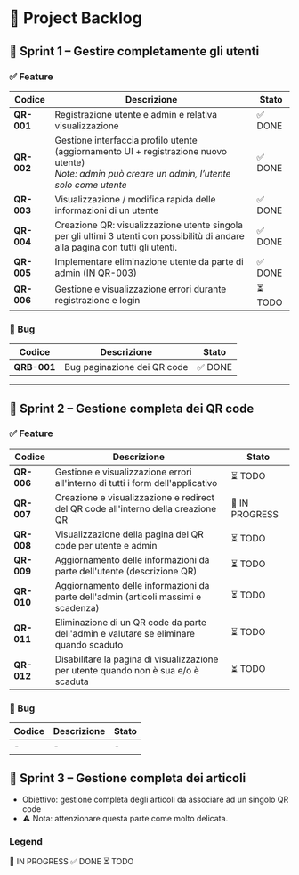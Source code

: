 # 📌 Project Backlog

## 🏃 Sprint 1 – Gestire completamente gli utenti

### ✅ Feature


| Codice     | Descrizione                                                                                                                                                 | Stato   |
| ---------- | ----------------------------------------------------------------------------------------------------------------------------------------------------------- | ------- |
| **QR-001** | Registrazione utente e admin e relativa visualizzazione                                                                                                     | ✅ DONE |
| **QR-002** | Gestione interfaccia profilo utente<br /> (aggiornamento UI + registrazione nuovo utente)<br>_Note: admin può creare un admin, l’utente solo come utente_ | ✅ DONE |
| **QR-003** | Visualizzazione / modifica rapida delle informazioni di un utente                                                                                           | ✅ DONE |
| **QR-004** | Creazione QR: visualizzazione utente singola per gli ultimi 3 utenti con possibilitù di andare alla pagina con tutti gli utenti.                           | ✅ DONE |
| **QR-005** | Implementare eliminazione utente da parte di admin (IN QR-003)                                                                                              | ✅ DONE |
| **QR-006** | Gestione e visualizzazione errori durante registrazione e login                                                                                             | ⏳ TODO |

### 🐞 Bug


| Codice      | Descrizione                 | Stato   |
| ----------- | --------------------------- | ------- |
| **QRB-001** | Bug paginazione dei QR code | ✅ DONE |

---

## 🏃 Sprint 2 – Gestione completa dei QR code

### ✅ Feature


| Codice     | Descrizione                                                                           | Stato          |
| ---------- | ------------------------------------------------------------------------------------- | -------------- |
| **QR-006** | Gestione e visualizzazione errori all'interno di tutti i form dell'applicativo        | ⏳ TODO        |
| **QR-007** | Creazione e visualizzazione e redirect del QR code all'interno della creazione QR     | 🔄 IN PROGRESS |
| **QR-008** | Visualizzazione della pagina del QR code per utente e admin                           | ⏳ TODO        |
| **QR-009** | Aggiornamento delle informazioni da parte dell'utente (descrizione QR)                | ⏳ TODO        |
| **QR-010** | Aggiornamento delle informazioni da parte dell'admin (articoli massimi e scadenza)    | ⏳ TODO        |
| **QR-011** | Eliminazione di un QR code da parte dell'admin e valutare se eliminare quando scaduto | ⏳ TODO        |
| **QR-012** | Disabilitare la pagina di visualizzazione per utente quando non è sua e/o è scaduta | ⏳ TODO        |

### 🐞 Bug


| Codice | Descrizione | Stato |
| ------ | ----------- | ----- |
| -      | -           | -     |

## 🏃 Sprint 3 – Gestione completa dei articoli

- Obiettivo: gestione completa degli articoli da associare ad un singolo QR code
- ⚠️ Nota: attenzionare questa parte come molto delicata.

### Legend

🔄 IN PROGRESS
✅ DONE
⏳ TODO

